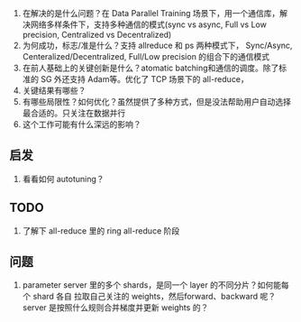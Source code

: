 1. 在解决的是什么问题？在 Data Parallel Training 场景下，用一个通信库，解决网络多样条件下，支持多种通信的模式(sync vs async, Full vs Low precision, Centralized vs Decentralized)
2. 为何成功，标志/准是什么？支持 allreduce 和 ps 两种模式下， Sync/Async, Centeralized/Decentralized, Full/Low precision 的组合下的通信模式
3. 在前人基础上的关键创新是什么？atomatic batching和通信的调度。除了标准的 SG 外还支持 Adam等。优化了 TCP 场景下的 all-reduce，
4. 关键结果有哪些？
5. 有哪些局限性？如何优化？虽然提供了多种方式，但是没法帮助用户自动选择最合适的。只关注在数据并行
6. 这个工作可能有什么深远的影响？

## 启发
1. 看看如何 autotuning？

## TODO
1. 了解下 all-reduce 里的 ring all-reduce 阶段
## 问题
1. parameter server 里的多个 shards，是同一个 layer 的不同分片？如何能每个 shard 各自 拉取自己关注的 weights，然后forward、backward 呢？server 是按照什么规则合并梯度并更新 weights 的？

